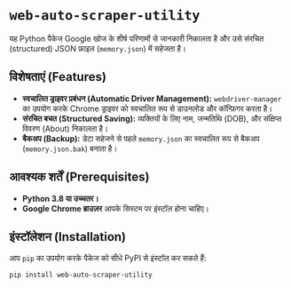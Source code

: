 # `web-auto-scraper-utility`

यह Python पैकेज Google खोज के शीर्ष परिणामों से जानकारी निकालता है और उसे संरचित (structured) JSON फ़ाइल (`memory.json`) में सहेजता है।

## विशेषताएं (Features)

* **स्वचालित ड्राइवर प्रबंधन (Automatic Driver Management):** `webdriver-manager` का उपयोग करके Chrome ड्राइवर को स्वचालित रूप से डाउनलोड और कॉन्फ़िगर करता है।
* **संरचित बचत (Structured Saving):** व्यक्तियों के लिए नाम, जन्मतिथि (DOB), और संक्षिप्त विवरण (About) निकालता है।
* **बैकअप (Backup):** डेटा सहेजने से पहले `memory.json` का स्वचालित रूप से बैकअप (`memory.json.bak`) बनाता है।

## आवश्यक शर्तें (Prerequisites)

* **Python 3.8 या उच्चतर।**
* **Google Chrome ब्राउज़र** आपके सिस्टम पर इंस्टॉल होना चाहिए।

## इंस्टॉलेशन (Installation)

आप `pip` का उपयोग करके पैकेज को सीधे PyPI से इंस्टॉल कर सकते हैं:

```bash
pip install web-auto-scraper-utility